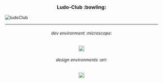 <h3 align="center">
Ludo-Club :bowling:
</h3>

![ludoClub](https://user-images.githubusercontent.com/86073690/174473861-cf6c4f3a-8194-4c5e-8d1a-903237df16d4.png)

***

<h6 align="center">
dev environment :microscope:
</h6>

<div align="center">
  <img height="20" src = "https://img.shields.io/badge/Intellij idea-white.svg?">
</div>

<h6 align="center">
design environments :art:
</h6>

<div align="center">
  <img height="20" src = "https://img.shields.io/badge/Figma-white.svg?">
</div>
